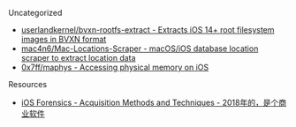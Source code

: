 Uncategorized

* [userlandkernel/bvxn-rootfs-extract - Extracts iOS 14+ root filesystem images in BVXN format](https://github.com/userlandkernel/bvxn-rootfs-extract)
* [mac4n6/Mac-Locations-Scraper - macOS/iOS database location scraper to extract location data](https://github.com/mac4n6/Mac-Locations-Scraper)
* [0x7ff/maphys - Accessing physical memory on iOS](https://github.com/0x7ff/maphys)

Resources

* [iOS Forensics - Acquisition Methods and Techniques - 2018年的，是个商业软件](https://www.dropbox.com/s/qu4kbg7umqsqvsh/2018_iOS_Forensics_ElcomSoft)
